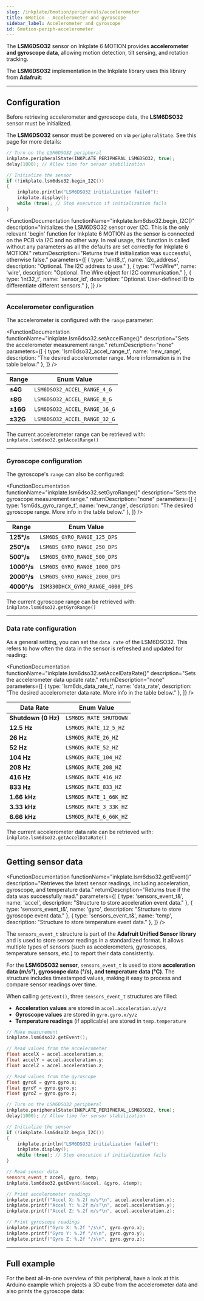 ```yaml
---
slug: /inkplate/6motion/peripherals/accelerometer
title: 6Motion - Accelerometer and gyroscope
sidebar_label: Accelerometer and gyroscope
id: 6motion-periph-accelerometer
---
```


The **LSM6DSO32** sensor on Inkplate 6 MOTION provides **accelerometer and gyroscope data**, allowing motion detection, tilt sensing, and rotation tracking.

<InfoBox>The **LSM6DSO32** implementation in the Inkplate library uses this library from **Adafruit**:<QuickLink title="Adafruit LSM6DS" 
  description="The Adafruit LSM6DS 6-DoF Accelerometer and Gyroscope Sensor Library for Arduino, included in the Inkplate 6 MOTION library"
  url="https://github.com/adafruit/Adafruit_LSM6DS" 
/></InfoBox>

---

## Configuration

Before retrieving accelerometer and gyroscope data, the **LSM6DSO32** sensor must be initialized.

<InfoBox>The **LSM6DSO32** sensor must be powered on via `peripheralState`. See this page for more details: <QuickLink 
  title="Peripheral basics" 
  description="How to power peripherals on and off on Inkplate 6 MOTION"
  url="/Inkplate-6MOTION/peripherals/introduction#powering-on" 
/></InfoBox>

```cpp
// Turn on the LSM6DSO32 peripheral
inkplate.peripheralState(INKPLATE_PERIPHERAL_LSM6DSO32, true);
delay(1000); // Allow time for sensor stabilization

// Initialize the sensor
if (!inkplate.lsm6dso32.begin_I2C())
{
    inkplate.println("LSM6DSO32 initialization failed");
    inkplate.display();
    while (true); // Stop execution if initialization fails
}
```
<FunctionDocumentation
  functionName="inkplate.lsm6dso32.begin_I2C()"
  description="Initializes the LSM6DSO32 sensor over I2C. This is the only relevant 'begin' function for Inkplate 6 MOTION as the sensor is connected on the PCB via I2C and no other way. In real usage, this function is called without any parameters as all the defaults are set correctly for Inkplate 6  MOTION."
  returnDescription="Returns true if initialization was successful, otherwise false."
  parameters={[
    { type: 'uint8_t', name: 'i2c_address', description: "Optional. The I2C address to use." },
    { type: 'TwoWire*', name: 'wire', description: "Optional. The Wire object for I2C communication." },
    { type: 'int32_t', name: 'sensor_id', description: "Optional. User-defined ID to differentiate different sensors." },
  ]}
/>

---

### Accelerometer configuration

The accelerometer is configured with the `range` parameter:

<FunctionDocumentation
  functionName="inkplate.lsm6dso32.setAccelRange()"
  description="Sets the accelerometer measurement range."
  returnDescription="none"
  parameters={[
    { type: 'lsm6dso32_accel_range_t', name: 'new_range', description: "The desired accelerometer range. More information is in the table below:" },
  ]}
/>

| Range | Enum Value |
|-------|----------------------------|
| **±4G**  | `LSM6DSO32_ACCEL_RANGE_4_G`  |
| **±8G**  | `LSM6DSO32_ACCEL_RANGE_8_G`  |
| **±16G** | `LSM6DSO32_ACCEL_RANGE_16_G` |
| **±32G** | `LSM6DSO32_ACCEL_RANGE_32_G` |

<InfoBox>The current accelerometer range can be retrieved with: `inkplate.lsm6dso32.getAccelRange()`</InfoBox>

---

### Gyroscope configuration

The gyroscope's `range` can also be configured:

<FunctionDocumentation
  functionName="inkplate.lsm6dso32.setGyroRange()"
  description="Sets the gyroscope measurement range."
  returnDescription="none"
  parameters={[
    { type: 'lsm6ds_gyro_range_t', name: 'new_range', description: "The desired gyroscope range. More info in the table below." },
  ]}
/>

| Range | Enum Value |
|--------|--------------------------------|
| **125°/s**  | `LSM6DS_GYRO_RANGE_125_DPS`  |
| **250°/s**  | `LSM6DS_GYRO_RANGE_250_DPS`  |
| **500°/s**  | `LSM6DS_GYRO_RANGE_500_DPS`  |
| **1000°/s** | `LSM6DS_GYRO_RANGE_1000_DPS` |
| **2000°/s** | `LSM6DS_GYRO_RANGE_2000_DPS` |
| **4000°/s** | `ISM330DHCX_GYRO_RANGE_4000_DPS` |

<InfoBox>The current gyroscope range can be retrieved with: `inkplate.lsm6dso32.getGyroRange()`</InfoBox>

---

### Data rate configuration

As a general setting, you can set the `data rate` of the LSM6DSO32. This refers to how often the data in the sensor is refreshed and updated for reading:

<FunctionDocumentation
  functionName="inkplate.lsm6dso32.setAccelDataRate()"
  description="Sets the accelerometer data update rate."
  returnDescription="none"
  parameters={[
    { type: 'lsm6ds_data_rate_t', name: 'data_rate', description: "The desired accelerometer data rate. More info in the table below." },
  ]}
/>

| Data Rate | Enum Value |
|-----------|----------------------|
| **Shutdown (0 Hz)** | `LSM6DS_RATE_SHUTDOWN` |
| **12.5 Hz** | `LSM6DS_RATE_12_5_HZ` |
| **26 Hz** | `LSM6DS_RATE_26_HZ` |
| **52 Hz** | `LSM6DS_RATE_52_HZ` |
| **104 Hz** | `LSM6DS_RATE_104_HZ` |
| **208 Hz** | `LSM6DS_RATE_208_HZ` |
| **416 Hz** | `LSM6DS_RATE_416_HZ` |
| **833 Hz** | `LSM6DS_RATE_833_HZ` |
| **1.66 kHz** | `LSM6DS_RATE_1_66K_HZ` |
| **3.33 kHz** | `LSM6DS_RATE_3_33K_HZ` |
| **6.66 kHz** | `LSM6DS_RATE_6_66K_HZ` |


<InfoBox>The current accelerometer data rate can be retrieved with: `inkplate.lsm6dso32.getAccelDataRate()`</InfoBox>

---

## Getting sensor data

<FunctionDocumentation
  functionName="inkplate.lsm6dso32.getEvent()"
  description="Retrieves the latest sensor readings, including acceleration, gyroscope, and temperature data."
  returnDescription="Returns true if the data was successfully read."
  parameters={[
    { type: 'sensors_event_t&', name: 'accel', description: "Structure to store acceleration event data." },
    { type: 'sensors_event_t&', name: 'gyro', description: "Structure to store gyroscope event data." },
    { type: 'sensors_event_t&', name: 'temp', description: "Structure to store temperature event data." },
  ]}
/>

The `sensors_event_t` structure is part of the **Adafruit Unified Sensor library** and is used to store sensor readings in a standardized format. It allows multiple types of sensors (such as accelerometers, gyroscopes, temperature sensors, etc.) to report their data consistently.

For the **LSM6DSO32 sensor**, `sensors_event_t` is used to store **acceleration data (m/s²), gyroscope data (°/s), and temperature data (°C)**. The structure includes timestamped values, making it easy to process and compare sensor readings over time.

When calling `getEvent()`, three `sensors_event_t` structures are filled:
- **Acceleration values** are stored in `accel.acceleration.x/y/z`
- **Gyroscope values** are stored in `gyro.gyro.x/y/z`
- **Temperature readings** (if applicable) are stored in `temp.temperature`
```cpp
// Make measurement
inkplate.lsm6dso32.getEvent();

// Read values from the accelerometer
float accelX = accel.acceleration.x;
float accelY = accel.acceleration.y;
float accelZ = accel.acceleration.z;

// Read values from the gyroscope
float gyroX = gyro.gyro.x;
float gyroY = gyro.gyro.y;
float gyroZ = gyro.gyro.z;
```

```cpp
// Turn on the LSM6DSO32 peripheral
inkplate.peripheralState(INKPLATE_PERIPHERAL_LSM6DSO32, true);
delay(1000); // Allow time for sensor stabilization

// Initialize the sensor
if (!inkplate.lsm6dso32.begin_I2C())
{
    inkplate.println("LSM6DSO32 initialization failed");
    inkplate.display();
    while (true); // Stop execution if initialization fails
}

// Read sensor data
sensors_event_t accel, gyro, temp;
inkplate.lsm6dso32.getEvent(&accel, &gyro, &temp);

// Print accelerometer readings
inkplate.printf("Accel X: %.2f m/s²\n", accel.acceleration.x);
inkplate.printf("Accel Y: %.2f m/s²\n", accel.acceleration.y);
inkplate.printf("Accel Z: %.2f m/s²\n", accel.acceleration.z);

// Print gyroscope readings
inkplate.printf("Gyro X: %.2f °/s\n", gyro.gyro.x);
inkplate.printf("Gyro Y: %.2f °/s\n", gyro.gyro.y);
inkplate.printf("Gyro Z: %.2f °/s\n", gyro.gyro.z);
```

---

## Full example

For the best all-in-one overview of this peripheral, have a look at this Arduino example which projects a 3D cube from the accelerometer data and also prints the gyroscope data:

<QuickLink title="Inkplate_6_MOTION_Accelerometer_Cube.ino" 
  description="Full LSM6DSO32 example in the Inkplate library"
  url="https://github.com/SolderedElectronics/Inkplate_Motion_Arduino_Library/blob/main/examples/Inkplate6Motion/Advanced/Sensors_Other/Inkplate_6_MOTION_Accelerometer_Cube/Inkplate_6_MOTION_Accelerometer_Cube.ino" 
/>